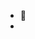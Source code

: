 - 👋
- 

<!---
maqboolsuhail/maqboolsuhail is a ✨ special ✨ repository because its `README.md` (this file) appears on your GitHub profile.
You can click the Preview link to take a look at your changes.

